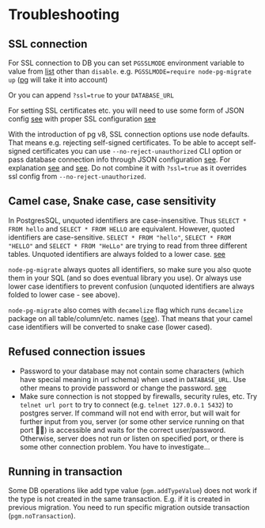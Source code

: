 # Troubleshooting

## SSL connection

For SSL connection to DB you can set `PGSSLMODE` environment variable to value from [list](https://www.postgresql.org/docs/current/static/libpq-connect.html#LIBPQ-CONNECT-SSLMODE) other than `disable`.
e.g. `PGSSLMODE=require node-pg-migrate up` ([pg](https://github.com/brianc/node-postgres/blob/main/CHANGELOG.md#v260) will take it into account)

Or you can append `?ssl=true` to your `DATABASE_URL`

For setting SSL certificates etc. you will need to use some form of JSON config [see](/cli.md)
with proper SSL configuration [see](https://node-postgres.com/features/ssl)

With the introduction of pg v8, SSL connection options use node defaults. That means e.g. rejecting self-signed
certificates. To be able to accept self-signed certificates you can use `--no-reject-unauthorized` CLI option
or pass database connection info through JSON configuration [see](/cli.md).
For explanation [see](https://node-postgres.com/announcements#2020-02-25) and [see](https://github.com/brianc/node-postgres/issues/2009).
Do not combine it with `?ssl=true` as it overrides ssl config from `--no-reject-unauthorized`.

## Camel case, Snake case, case sensitivity

In PostgresSQL, unquoted identifiers are case-insensitive. Thus `SELECT * FROM hello` and `SELECT * FROM HELLO` are equivalent.
However, quoted identifiers are case-sensitive. `SELECT * FROM "hello"`, `SELECT * FROM "HELLO"` and `SELECT * FROM "HeLLo"`
are trying to read from three different tables.
Unquoted identifiers are always folded to a lower case.
[see](https://www.postgresql.org/docs/current/sql-syntax-lexical.html#SQL-SYNTAX-IDENTIFIERS)

`node-pg-migrate` always quotes all identifiers, so make sure you also quote them in your SQL (and so does eventual library you use).
Or always use lower case identifiers to prevent confusion (unquoted identifiers are always folded to lower case - see above).

`node-pg-migrate` also comes with `decamelize` flag which runs `decamelize` package on all table/column/etc. names ([see](/cli.md#configuration)). That means that your camel case identifiers will be converted to snake case (lower cased).

## Refused connection issues

- Password to your database may not contain some characters (which have special meaning in url schema) when used in `DATABASE_URL`.
  Use other means to provide password or change the password. [see](https://github.com/salsita/node-pg-migrate/issues/439)
- Make sure connection is not stopped by firewalls, security rules, etc.
  Try `telnet url port` to try to connect (e.g. `telnet 127.0.0.1 5432`) to postgres server.
  If command will not end with error, but will wait for further input from you, server (or some other service running on that port :man_shrugging:) is accessible and waits for the correct user/password.
  Otherwise, server does not run or listen on specified port, or there is some other connection problem. You have to investigate...

## Running in transaction

Some DB operations like add type value (`pgm.addTypeValue`) does not work if the type is not created in the same
transaction. E.g. if it is created in previous migration. You need to run specific migration outside transaction
(`pgm.noTransaction`).
